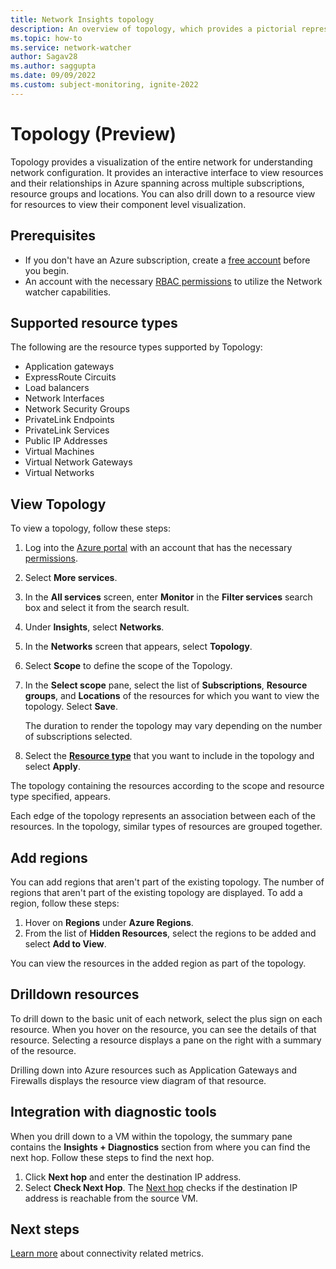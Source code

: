 ```yaml
---
title: Network Insights topology
description: An overview of topology, which provides a pictorial representation of the resources.
ms.topic: how-to
ms.service: network-watcher
author: Sagav28
ms.author: saggupta
ms.date: 09/09/2022
ms.custom: subject-monitoring, ignite-2022
---
```


# Topology (Preview)

Topology provides a visualization of the entire network for understanding network configuration. It provides an interactive interface to view resources and their relationships in Azure spanning across multiple subscriptions, resource groups and locations. You can also drill down to a resource view for resources to view their component level visualization.

## Prerequisites

- If you don't have an Azure subscription, create a [free account](https://azure.microsoft.com/pricing/free-trial/) before you begin.
- An account with the necessary [RBAC permissions](required-rbac-permissions.md) to utilize the Network watcher capabilities.

## Supported resource types

The following are the resource types supported by Topology:

- Application gateways
- ExpressRoute Circuits
- Load balancers
- Network Interfaces
- Network Security Groups
- PrivateLink Endpoints
- PrivateLink Services
- Public IP Addresses
- Virtual Machines
- Virtual Network Gateways
- Virtual Networks

## View Topology

To view a topology, follow these steps:

1. Log into the [Azure portal](https://portal.azure.com) with an account that has the necessary [permissions](required-rbac-permissions.md).
2. Select **More services**.
3. In the **All services** screen, enter **Monitor** in the **Filter services** search box and select it from the search result. 
4. Under **Insights**, select **Networks**. 
5. In the **Networks** screen that appears, select **Topology**.
6. Select **Scope** to define the scope of the Topology. 
7. In the **Select scope** pane, select the list of **Subscriptions**, **Resource groups**, and **Locations** of the resources for which you want to view the topology. Select **Save**.

   The duration to render the topology may vary depending on the number of subscriptions selected.
8. Select the [**Resource type**](#supported-resource-types) that you want to include in the topology and select **Apply**.

The topology containing the resources according to the scope and resource type specified, appears.

Each edge of the topology represents an association between each of the resources. In the topology, similar types of resources are grouped together. 

## Add regions

You can add regions that aren't part of the existing topology. The number of regions that aren't part of the existing topology are displayed. 
To add a region, follow these steps:

1. Hover on **Regions** under **Azure Regions**.
2. From the list of **Hidden Resources**, select the regions to be added and select **Add to View**.

You can view the resources in the added region as part of the topology.

## Drilldown resources

To drill down to the basic unit of each network, select the plus sign on each resource. When you hover on the resource, you can see the details of that resource. Selecting a resource displays a pane on the right with a summary of the resource. 

Drilling down into Azure resources such as Application Gateways and Firewalls displays the resource view diagram of that resource. 

## Integration with diagnostic tools

When you drill down to a VM within the topology, the summary pane contains the **Insights + Diagnostics** section from where you can find the next hop. Follow these steps to find the next hop.
1. Click **Next hop** and enter the destination IP address. 
2. Select **Check Next Hop**. The [Next hop](network-watcher-next-hop-overview.md) checks if the destination IP address is reachable from the source VM.

## Next steps

[Learn more](/connection-monitor-overview.md) about connectivity related metrics. 
